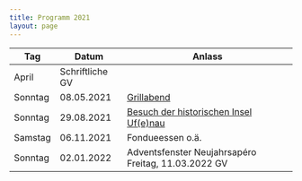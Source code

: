 ```yaml
---
title: Programm 2021
layout: page
---
```


Tag|Datum|Anlass
---|-----|------
| April | Schriftliche GV
Sonntag | 08.05.2021 | [Grillabend](/grillabend)
Sonntag | 29.08.2021 | [Besuch der historischen Insel Uf(e)nau](/ufenau)
Samstag | 06.11.2021 | Fondueessen o.ä. 
Sonntag | 02.01.2022 | Adventsfenster Neujahrsapéro Freitag, 11.03.2022 GV 
